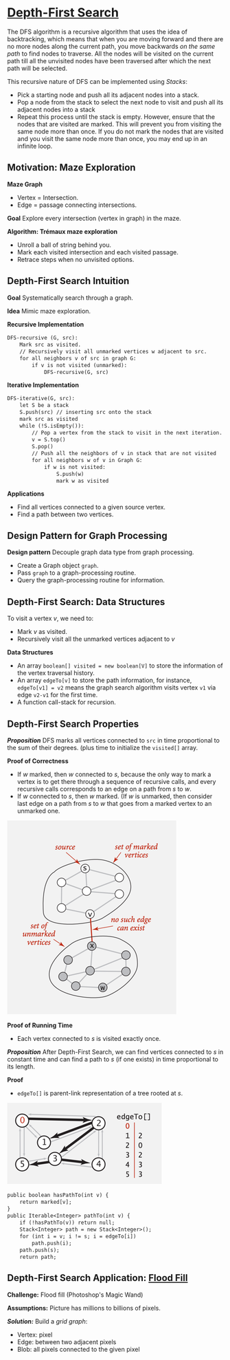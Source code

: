 # [Depth-First Search](https://www.hackerearth.com/practice/algorithms/graphs/depth-first-search/tutorial/)

The DFS algorithm is a recursive algorithm that uses the idea of backtracking, which means that when
you are moving forward and there are no more nodes along the current path, you move backwards *on the
same path* to find nodes to traverse. All the nodes will be visited on the current path till all the
unvisited nodes have been traversed after which the next path will be selected.

This recursive nature of DFS can be implemented using *Stacks*:
- Pick a starting node and push all its adjacent nodes into a stack.
- Pop a node from the stack to select the next node to visit and push all its adjacent nodes into a
stack
- Repeat this process until the stack is empty. However, ensure that the nodes that are visited are
marked. This will prevent you from visiting the same node more than once. If you do not mark the nodes
that are visited and you visit the same node more than once, you may end up in an infinite loop.

## Motivation: Maze Exploration
**Maze Graph**
- Vertex = Intersection.
- Edge = passage connecting intersections.

**Goal** Explore every intersection (vertex in graph) in the maze.

**Algorithm: Trémaux maze exploration**
- Unroll a ball of string behind you.
- Mark each visited intersection and each visited passage.
- Retrace steps when no unvisited options.

## Depth-First Search Intuition

**Goal** Systematically search through a graph.

**Idea** Mimic maze exploration.

**Recursive Implementation**
```pseudocode
DFS-recursive (G, src):
    Mark src as visited.
    // Recursively visit all unmarked vertices w adjacent to src.
    for all neighbors v of src in graph G:
        if v is not visited (unmarked):
            DFS-recursive(G, src)
```
**Iterative Implementation**
```pseudocode
DFS-iterative(G, src):
    let S be a stack
    S.push(src) // inserting src onto the stack
    mark src as visited
    while (!S.isEmpty()):
        // Pop a vertex from the stack to visit in the next iteration.
        v = S.top()
        S.pop()
        // Push all the neighbors of v in stack that are not visited
        for all neighbors w of v in Graph G:
            if w is not visited:
                S.push(w)
                mark w as visited
```

**Applications**
- Find all vertices connected to a given source vertex.
- Find a path between two vertices.

## Design Pattern for Graph Processing

**Design pattern** Decouple graph data type from graph processing.

- Create a Graph object `graph`.
- Pass `graph` to a graph-processing routine.
- Query the graph-processing routine for information.

## Depth-First Search: Data Structures

To visit a vertex $v$, we need to:
- Mark $v$ as visited.
- Recursively visit all the unmarked vertices adjacent to $v$

**Data Structures**
- An array `boolean[] visited = new boolean[V]` to store the information of
the vertex traversal history.
- An array `edgeTo[v]` to store the path information, for instance,
`edgeTo[v1] = v2` means the graph search algorithm visits vertex `v1` via
edge `v2-v1` for the first time.
- A function call-stack for recursion.

## Depth-First Search Properties

***Proposition*** DFS marks all vertices connected to `src` in time proportional
to the sum of their degrees. (plus time to initialize the `visited[]` array.

**Proof of Correctness**
- If $w$ marked, then $w$ connected to $s$, because the only way to mark a vertex
is to get there through a sequence of recursive calls, and every recursive calls
corresponds to an edge on a path from $s$ to $w$.
- If $w$ connected to $s$, then $w$ marked. (If $w$ is unmarked, then consider
last edge on a path from $s$ to $w$ that goes from a marked vertex to an unmarked
one.

![image](../../../image.png)

**Proof of Running Time**
- Each vertex connected to $s$ is visited exactly once.

***Proposition*** After Depth-First Search, we can find vertices connected to $s$
in constant time and can find a path to $s$ (if one exists) in time proportional
to its length.

**Proof**
- `edgeTo[]` is parent-link representation of a tree rooted at $s$.

![image_1](../../../image_1.png)

```pseudocode
public boolean hasPathTo(int v) {
    return marked[v];
}
public Iterable<Integer> pathTo(int v) {
    if (!hasPathTo(v)) return null;
    Stack<Integer> path = new Stack<Integer>();
    for (int i = v; i != s; i = edgeTo[i])
        path.push(i);
    path.push(s);
    return path;
```

## Depth-First Search Application: [Flood Fill](https://www.hackerearth.com/practice/algorithms/graphs/flood-fill-algorithm/tutorial/)

**Challenge:** Flood fill (Photoshop's Magic Wand)

**Assumptions:** Picture has millions to billions of pixels.

***Solution:*** Build a *grid graph*:
- Vertex: pixel
- Edge: between two adjacent pixels
- Blob: all pixels connected to the given pixel



